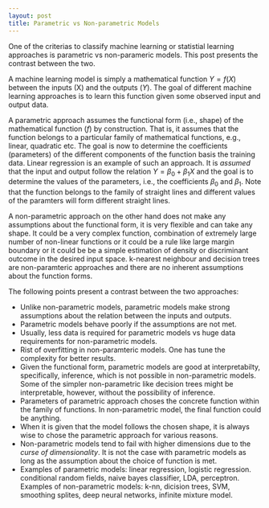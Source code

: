 ```yaml
---
layout: post
title: Parametric vs Non-parametric Models
---
```


One of the criterias to classify machine learning or statistial learning 
approaches is parametric vs non-parameric models.
This post presents the contrast between the two.

A machine learning model is simply a mathematical function $Y = f(X)$ between the inputs (X) and the outputs ($Y$). The goal of different machine learning approaches is to learn this function given
some observed input and output data.

A parametric approach assumes the functional form (i.e., shape) of the mathematical function ($f$) by construction. That is, it assumes that the function belongs to a particular family of mathematical functions, e.g., linear, quadratic etc. 
The goal is now to determine the coefficients (parameters) of the different components of the function basis the training data.
Linear regression is an example of such an approach. It is *assumed* that the input and output follow the relation $Y = \beta_0 + \beta_1 X$ and the goal is to determine the values of the parameters, i.e.,  the coefficients $\beta_0$ and $\beta_1$. Note that the function
belongs to the family of straight lines and different values of the paramters will form different straight lines.

A non-parametric approach on the other hand does not make any assumptions about the functional form, it is very flexible and can take any shape.
It could be a very complex function, combination of extremely large number of non-linear functions or it could be a rule like large margin boundary or it could be be a simple estimation of density or discriminant outcome in the desired input space.
k-nearest neighbour and decision trees are non-paramteric approaches
and there are no inherent assumptions about the function forms.


The following points present a contrast between the two approaches:

* Unlike non-parametric models, parametric models make strong assumptions about the relation between the inputs and outputs.
* Parametric models behave poorly if the assumptions are not met.
* Usually, less data is required for parametric models vs huge data requirements for non-parametric models.
* Rist of overfitting in non-paramteric models. One has tune the complexity for better results.
* Given the functional form, parametric models are good at interpretabilty, specifically, inference, which is not possible in non-parametric models. Some of the simpler non-parametric like decision trees might be interpretable, however, without the possibility of inference.
* Parameters of parametric approach choses the concrete function within the family of functions. In non-parametric model, the final function could be anything.
* When it is given that the model follows the chosen shape, it is always wise to chose the parametric approach for various reasons.
* Non-parametric models tend to fail with higher dimensions due to the *curse of dimensionality*. It is not the case with parametric models as long as the assumption about the choice of function is met.
* Examples of parametric models: linear regression, logistic regression. conditional random fields, naive bayes classifier, LDA, perceptron. Examples of non-parametric models: k-nn, dicision trees, SVM, smoothing splites, deep neural networks, infinite mixture model.